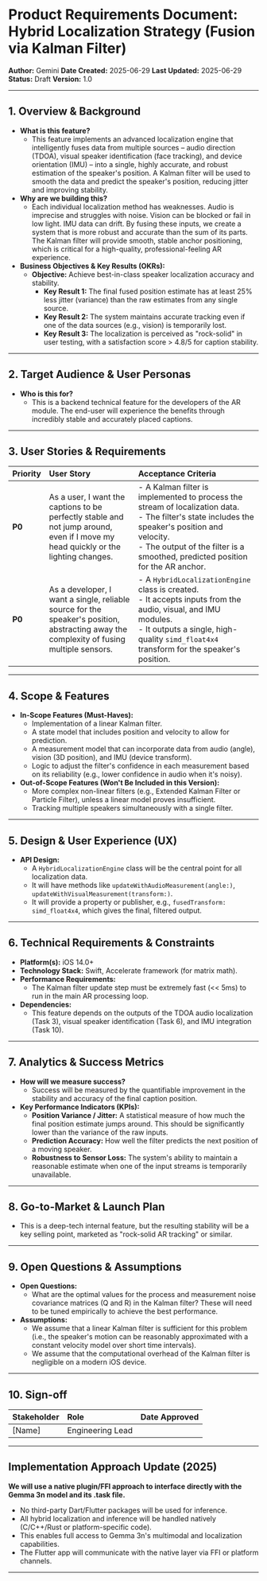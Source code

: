 # Product Requirements Document: Hybrid Localization Strategy (Fusion via Kalman Filter)

**Author:** Gemini
**Date Created:** 2025-06-29
**Last Updated:** 2025-06-29
**Status:** Draft
**Version:** 1.0

---

## 1. Overview & Background

*   **What is this feature?**
    *   This feature implements an advanced localization engine that intelligently fuses data from multiple sources – audio direction (TDOA), visual speaker identification (face tracking), and device orientation (IMU) – into a single, highly accurate, and robust estimation of the speaker's position. A Kalman filter will be used to smooth the data and predict the speaker's position, reducing jitter and improving stability.
*   **Why are we building this?**
    *   Each individual localization method has weaknesses. Audio is imprecise and struggles with noise. Vision can be blocked or fail in low light. IMU data can drift. By fusing these inputs, we create a system that is more robust and accurate than the sum of its parts. The Kalman filter will provide smooth, stable anchor positioning, which is critical for a high-quality, professional-feeling AR experience.
*   **Business Objectives & Key Results (OKRs):**
    *   **Objective:** Achieve best-in-class speaker localization accuracy and stability.
        *   **Key Result 1:** The final fused position estimate has at least 25% less jitter (variance) than the raw estimates from any single source.
        *   **Key Result 2:** The system maintains accurate tracking even if one of the data sources (e.g., vision) is temporarily lost.
        *   **Key Result 3:** The localization is perceived as "rock-solid" in user testing, with a satisfaction score > 4.8/5 for caption stability.

---

## 2. Target Audience & User Personas

*   **Who is this for?**
    *   This is a backend technical feature for the developers of the AR module. The end-user will experience the benefits through incredibly stable and accurately placed captions.

---

## 3. User Stories & Requirements

| Priority | User Story                                                                                             | Acceptance Criteria                                                                                                                                                              |
| :------- | :----------------------------------------------------------------------------------------------------- | :------------------------------------------------------------------------------------------------------------------------------------------------------------------------------- |
| **P0**   | As a user, I want the captions to be perfectly stable and not jump around, even if I move my head quickly or the lighting changes. | - A Kalman filter is implemented to process the stream of localization data. <br> - The filter's state includes the speaker's position and velocity. <br> - The output of the filter is a smoothed, predicted position for the AR anchor. |
| **P0**   | As a developer, I want a single, reliable source for the speaker's position, abstracting away the complexity of fusing multiple sensors. | - A `HybridLocalizationEngine` class is created. <br> - It accepts inputs from the audio, visual, and IMU modules. <br> - It outputs a single, high-quality `simd_float4x4` transform for the speaker's position. |

---

## 4. Scope & Features

*   **In-Scope Features (Must-Haves):**
    *   Implementation of a linear Kalman filter.
    *   A state model that includes position and velocity to allow for prediction.
    *   A measurement model that can incorporate data from audio (angle), vision (3D position), and IMU (device transform).
    *   Logic to adjust the filter's confidence in each measurement based on its reliability (e.g., lower confidence in audio when it's noisy).
*   **Out-of-Scope Features (Won't Be Included in this Version):**
    *   More complex non-linear filters (e.g., Extended Kalman Filter or Particle Filter), unless a linear model proves insufficient.
    *   Tracking multiple speakers simultaneously with a single filter.

---

## 5. Design & User Experience (UX)

*   **API Design:**
    *   A `HybridLocalizationEngine` class will be the central point for all localization data.
    *   It will have methods like `updateWithAudioMeasurement(angle:)`, `updateWithVisualMeasurement(transform:)`.
    *   It will provide a property or publisher, e.g., `fusedTransform: simd_float4x4`, which gives the final, filtered output.

---

## 6. Technical Requirements & Constraints

*   **Platform(s):** iOS 14.0+
*   **Technology Stack:** Swift, Accelerate framework (for matrix math).
*   **Performance Requirements:**
    *   The Kalman filter update step must be extremely fast (<< 5ms) to run in the main AR processing loop.
*   **Dependencies:**
    *   This feature depends on the outputs of the TDOA audio localization (Task 3), visual speaker identification (Task 6), and IMU integration (Task 10).

---

## 7. Analytics & Success Metrics

*   **How will we measure success?**
    *   Success will be measured by the quantifiable improvement in the stability and accuracy of the final caption position.
*   **Key Performance Indicators (KPIs):**
    *   **Position Variance / Jitter:** A statistical measure of how much the final position estimate jumps around. This should be significantly lower than the variance of the raw inputs.
    *   **Prediction Accuracy:** How well the filter predicts the next position of a moving speaker.
    *   **Robustness to Sensor Loss:** The system's ability to maintain a reasonable estimate when one of the input streams is temporarily unavailable.

---

## 8. Go-to-Market & Launch Plan

*   This is a deep-tech internal feature, but the resulting stability will be a key selling point, marketed as "rock-solid AR tracking" or similar.

---

## 9. Open Questions & Assumptions

*   **Open Questions:**
    *   What are the optimal values for the process and measurement noise covariance matrices (Q and R) in the Kalman filter? These will need to be tuned empirically to achieve the best performance.
*   **Assumptions:**
    *   We assume that a linear Kalman filter is sufficient for this problem (i.e., the speaker's motion can be reasonably approximated with a constant velocity model over short time intervals).
    *   We assume that the computational overhead of the Kalman filter is negligible on a modern iOS device.

---

## 10. Sign-off

| Stakeholder       | Role                | Date Approved |
| :---------------- | :------------------ | :------------ |
| [Name]            | Engineering Lead    |               |

---

## Implementation Approach Update (2025)

**We will use a native plugin/FFI approach to interface directly with the Gemma 3n model and its .task file.**
- No third-party Dart/Flutter packages will be used for inference.
- All hybrid localization and inference will be handled natively (C/C++/Rust or platform-specific code).
- This enables full access to Gemma 3n's multimodal and localization capabilities.
- The Flutter app will communicate with the native layer via FFI or platform channels.

---
